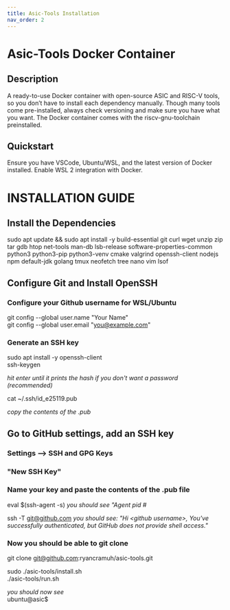 ```yaml
---
title: Asic-Tools Installation
nav_order: 2
---
```


# __Asic-Tools__ Docker Container

## Description
A ready-to-use Docker container with open-source ASIC and RISC-V tools, so you don’t have to install each dependency manually. Though many tools come pre-installed, always check versioning and make sure you have what you want. The Docker container comes with the riscv-gnu-toolchain preinstalled. 

## Quickstart
Ensure you have VSCode, Ubuntu/WSL, and the latest version of Docker installed. Enable WSL 2 integration with Docker. 

# INSTALLATION GUIDE

## Install the Dependencies
sudo apt update && sudo apt install -y build-essential git curl wget unzip zip tar gdb htop net-tools man-db lsb-release software-properties-common python3 python3-pip python3-venv cmake valgrind openssh-client nodejs npm default-jdk golang tmux neofetch tree nano vim lsof

## Configure Git and Install OpenSSH

### Configure your Github username for WSL/Ubuntu
git config --global user.name "Your Name"  
git config --global user.email "you@example.com"

### Generate an SSH key
sudo apt install -y openssh-client  
ssh-keygen

*hit enter until it prints the hash if you don't want a password (recommended)*

cat ~/.ssh/id_e25119.pub

*copy the contents of the .pub* 

## Go to GitHub settings, add an SSH key
### Settings --> SSH and GPG Keys
### "New SSH Key" 
### Name your key and paste the contents of the .pub file
 
eval $(ssh-agent -s) 
*you should see "Agent pid #* 
 
ssh -T git@github.com 
*you should see:* 
*"Hi &lt;github username&gt;, You've successfully authenticated, but GitHub does not provide shell access."* 

### Now you should be able to git clone 

git clone git@github.com:ryancramuh/asic-tools.git 
 
 
sudo ./asic-tools/install.sh  
./asic-tools/run.sh  
 
*you should now see*   
ubuntu@asic$  
